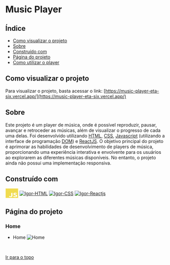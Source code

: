 # Music Player

## Índice

- [Como visualizar o projeto](#como-visualizar-o-projeto)<!-- omit from toc -->
- [Sobre](#sobre)
- [Construído com](#construído-com)
- [Página do projeto](#página-do-projeto)
- [Como utilizar o player](#como-utilizar-o-player)
  
## Como visualizar o projeto

Para visualizar o projeto, basta acessar o link: [https://music-player-eta-six.vercel.app/](https://music-player-eta-six.vercel.app/)

## Sobre

Este projeto é um player de música, onde é possível reproduzir, pausar, avançar e retroceder as músicas, além de visualizar o progresso de cada uma delas. Foi desenvolvido utilizando [HTML](https://developer.mozilla.org/pt-BR/docs/Web/HTML), [CSS](https://developer.mozilla.org/pt-BR/docs/Web/CSS), [Javascript](https://developer.mozilla.org/pt-BR/docs/Web/JavaScript) (utilizando a interface de programação [DOM](https://developer.mozilla.org/pt-BR/docs/Web/API/Document_Object_Model)) e [ReactJS](https://react.dev/). O objetivo principal do projeto é aprimorar as habilidades de desenvolvimento de players de música, proporcionando uma experiência interativa e envolvente para os usuários ao explorarem as diferentes músicas disponíveis. No entanto, o projeto ainda não possui uma implementação responsiva.

## Construído com

<a href="https://developer.mozilla.org/pt-BR/docs/Web/JavaScript" target="_blank"><img align="center" title="JavaScript" alt="Igor-Js" height="30" width="40" src="https://raw.githubusercontent.com/devicons/devicon/master/icons/javascript/javascript-plain.svg"></a>
<a href="https://developer.mozilla.org/pt-BR/docs/Web/HTML" target="_blank"><img align="center" title="HTML" alt="Igor-HTML" height="30" width="40" src="https://cdn.jsdelivr.net/gh/devicons/devicon/icons/html5/html5-plain-wordmark.svg"></a>
<a href="https://developer.mozilla.org/pt-BR/docs/Web/CSS" target="_blank"><img align="center" title="CSS" alt="Igor-CSS" height="30" width="40" src="https://cdn.jsdelivr.net/gh/devicons/devicon/icons/css3/css3-plain-wordmark.svg"></a>
<a href="https://pt-br.reactjs.org/" target="_blank"><img align="center" title="Reactjs" alt="Igor-Reactjs" height="30" width="40" src="https://cdn.jsdelivr.net/gh/devicons/devicon/icons/react/react-original-wordmark.svg"></a>
<br/>

## Página do projeto

### Home

- Home ![](https://i.ibb.co/q7VgZ9B/Home-compress.jpg "Home")

<br>

[Ir para o topo](#music-player)

